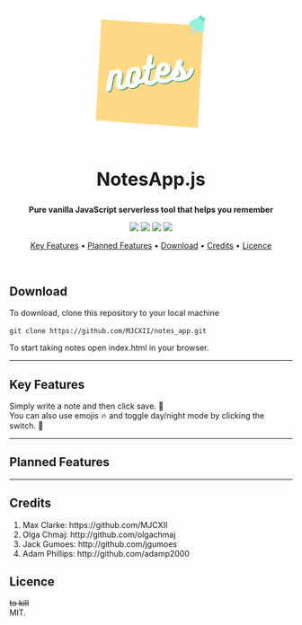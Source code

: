<p align="center">
  <img  src="https://github.com/olgachmaj/siniatra/blob/master/output-onlinepngtools-small.png">
</p>


<h2 align="center" style="font-size:32px">
  <b>NotesApp.js</b>
</h2>
<p align="center"> <b>Pure vanilla JavaScript serverless tool that helps you remember</b> </p>

<p align="center">
  <img  src="https://img.shields.io/badge/coverage-100%25-brightgreen"/>
  <img  src="https://img.shields.io/github/languages/code-size/olgachmaj/thermostat.js?color=brightgreen"/>
  <img  src="https://img.shields.io/github/languages/top/olgachmaj/thermostat.js"/>
  <img  src="https://img.shields.io/github/contributors/MJCXII/notes_app"/>                       
</p>

<p align="center">
  <a href="#key-features">Key Features</a> •
  <a href="#planned-features">Planned Features</a> •
  <a href="#download">Download</a> •
  <a href="#credits">Credits</a> •
  <a href="#licence">Licence</a>
</p>

<p align="center">
  <img  src="">  
</p>

## Download

To download, clone this repository to your local machine

``git clone https://github.com/MJCXII/notes_app.git``

To start taking notes open index.html in your browser.

---

## Key Features

Simply write a note and then click save. 📓  
You can also use emojis 🔥 and toggle day/night mode by clicking the switch. 🌙

---
## Planned Features
---

## Credits
<ol>
<li>Max Clarke: https://github.com/MJCXII <br>
<li>Olga Chmaj: http://github.com/olgachmaj <br>
<li>Jack Gumoes: http://github.com/jgumoes <br>
<li>Adam Phillips: http://github.com/adamp2000 <br>
</ol>

## Licence
<s>to kill</s>  
MIT.
